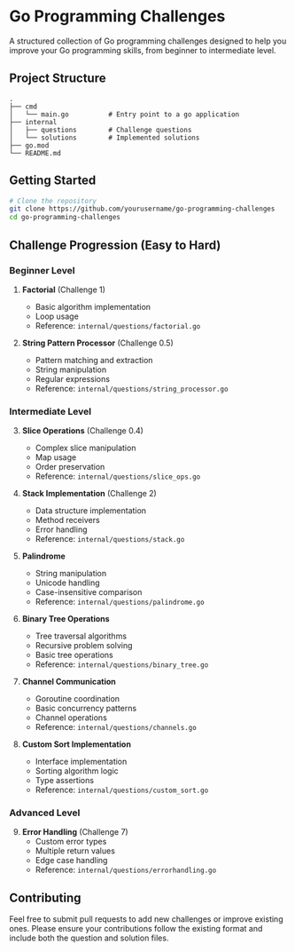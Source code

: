# Go Programming Challenges

A structured collection of Go programming challenges designed to help you improve your Go programming skills, from beginner to intermediate level.

## Project Structure

```
.
├── cmd
│   └── main.go          # Entry point to a go application
├── internal
│   ├── questions        # Challenge questions
│   └── solutions        # Implemented solutions
├── go.mod
└── README.md
```

## Getting Started

```bash
# Clone the repository
git clone https://github.com/yourusername/go-programming-challenges
cd go-programming-challenges
```

## Challenge Progression (Easy to Hard)

### Beginner Level
1. **Factorial** (Challenge 1)
   - Basic algorithm implementation
   - Loop usage
   - Reference: `internal/questions/factorial.go`

2. **String Pattern Processor** (Challenge 0.5)
   - Pattern matching and extraction
   - String manipulation
   - Regular expressions
   - Reference: `internal/questions/string_processor.go`

### Intermediate Level
3. **Slice Operations** (Challenge 0.4)
   - Complex slice manipulation
   - Map usage
   - Order preservation
   - Reference: `internal/questions/slice_ops.go`

4. **Stack Implementation** (Challenge 2)
   - Data structure implementation
   - Method receivers
   - Error handling
   - Reference: `internal/questions/stack.go`

5. **Palindrome**
   - String manipulation
   - Unicode handling
   - Case-insensitive comparison
   - Reference: `internal/questions/palindrome.go`

6. **Binary Tree Operations**
   - Tree traversal algorithms
   - Recursive problem solving
   - Basic tree operations
   - Reference: `internal/questions/binary_tree.go`

7. **Channel Communication**
   - Goroutine coordination
   - Basic concurrency patterns
   - Channel operations
   - Reference: `internal/questions/channels.go`

8. **Custom Sort Implementation**
   - Interface implementation
   - Sorting algorithm logic
   - Type assertions
   - Reference: `internal/questions/custom_sort.go`

### Advanced Level
9. **Error Handling** (Challenge 7)
   - Custom error types
   - Multiple return values
   - Edge case handling
   - Reference: `internal/questions/errorhandling.go`

## Contributing

Feel free to submit pull requests to add new challenges or improve existing ones. Please ensure your contributions follow the existing format and include both the question and solution files.